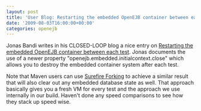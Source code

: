 ```yaml
---
layout: post
title: 'User Blog: Restarting the embedded OpenEJB container between each test'
date: '2009-08-03T16:00:00+00:00'
categories: openejb
---
```

Jonas Bandi writes in his CLOSED-LOOP blog a nice entry on <a href="http://blog.jonasbandi.net/2009/06/restarting-embedded-openejb-container.html">Restarting the embedded OpenEJB container between each test</a>.  Jonas documents the use of a newer property "openejb.embedded.initialcontext.close" which allows you to destroy the embedded container system after each test.

Note that Maven users can use <a href="http://maven.apache.org/plugins/maven-surefire-plugin/examples/forking.html">Surefire Forking</a> to achieve a similar result that will also clear out any embedded database state as well.  That approach basically gives you a fresh VM for every test and the approach we use internally in our build.  Haven't done any speed comparisons to see how they stack up speed wise.
